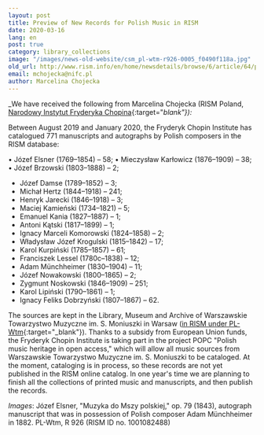 ```yaml
---
layout: post
title: Preview of New Records for Polish Music in RISM
date: 2020-03-16
lang: en
post: true
category: library_collections
image: "/images/news-old-website/csm_pl-wtm-r926-0005_f0490f118a.jpg"
old_url: http://www.rism.info/en/home/newsdetails/browse/6/article/64/preview-of-new-records-for-polish-music-in-rism.html
email: mchojecka@nifc.pl
author: Marcelina Chojecka
---
```


_We have received the following from Marcelina Chojecka (RISM Poland, [Narodowy Instytut Fryderyka Chopina](https://nifc.pl/pl){:target="_blank"}):_

Between August 2019 and January 2020, the Fryderyk Chopin Institute has catalogued 771 manuscripts and autographs by Polish composers in the RISM database:

• Józef Elsner (1769–1854) – 58;
• Mieczysław Karłowicz (1876–1909) – 38;
• Józef Brzowski (1803–1888) – 2;
- Józef Damse (1789–1852) – 3;
- Michał Hertz (1844–1918) – 241;
- Henryk Jarecki (1846–1918) – 3;
- Maciej Kamieński (1734–1821) – 5;
- Emanuel Kania (1827–1887) – 1;
- Antoni Kątski (1817–1899) – 1;
- Ignacy Marceli Komorowski (1824–1858) – 2;
- Władysław Józef Krogulski (1815–1842) – 17;
- Karol Kurpiński (1785–1857) – 61;
- Franciszek Lessel (1780c–1838) – 12;
- Adam Münchheimer (1830–1904) – 11;
- Józef Nowakowski (1800–1865) – 2;
- Zygmunt Noskowski (1846–1909) – 251;
- Karol Lipiński (1790–1861) – 1;
- Ignacy Feliks Dobrzyński (1807–1867) – 62.


The sources are kept in the Library, Museum and Archive of Warszawskie Towarzystwo Muzyczne im. S. Moniuszki in Warsaw ([in RISM under PL-Wtm](https://opac.rism.info/search?View=rism&siglum=PL-Wtm){:target="_blank"}). Thanks to a subsidy from European Union funds, the Fryderyk Chopin Institute is taking part in the project POPC "Polish music heritage in open access," which will allow all music sources from Warszawskie Towarzystwo Muzyczne im. S. Moniuszki to be cataloged. At the moment, cataloging is in process, so these records are not yet published in the RISM online catalog. In one year's time we are planning to finish all the collections of printed music and manuscripts, and then publish the records.


_Images_: Józef Elsner, "Muzyka do Mszy polskiej," op. 79 (1843), autograph manuscript that was in possession of Polish composer Adam Münchheimer in 1882. PL-Wtm, R 926 (RISM ID no. 1001082488)

